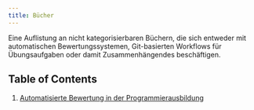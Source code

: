 ```yaml
---
title: Bücher
---
```


Eine Auflistung an nicht kategorisierbaren Büchern, die sich entweder mit automatischen Bewertungssystemen, Git-basierten Workflows für Übungsaufgaben oder damit Zusammenhängendes beschäftigen.

## Table of Contents

1. [Automatisierte Bewertung in der Programmierausbildung](bott2017.md)
